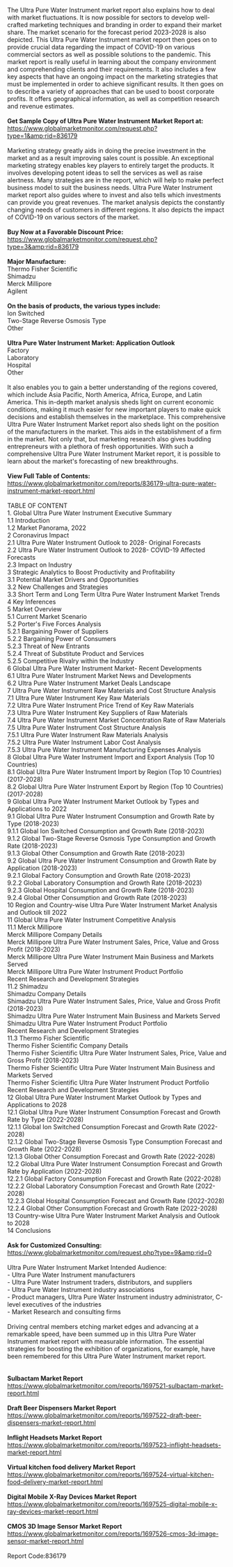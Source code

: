 The Ultra Pure Water Instrument market report also explains how to deal with market fluctuations. It is now possible for sectors to develop well-crafted marketing techniques and branding in order to expand their market share. The market scenario for the forecast period 2023-2028 is also depicted. This Ultra Pure Water Instrument market report then goes on to provide crucial data regarding the impact of COVID-19 on various commercial sectors as well as possible solutions to the pandemic. This market report is really useful in learning about the company environment and comprehending clients and their requirements. It also includes a few key aspects that have an ongoing impact on the marketing strategies that must be implemented in order to achieve significant results. It then goes on to describe a variety of approaches that can be used to boost corporate profits. It offers geographical information, as well as competition research and revenue estimates.<br /><br /><strong>Get Sample Copy of Ultra Pure Water Instrument Market Report at:</strong><br /><a href="https://www.globalmarketmonitor.com/request.php?type=1&amp;rid=836179">https://www.globalmarketmonitor.com/request.php?type=1&amp;rid=836179</a><br /><br />Marketing strategy greatly aids in doing the precise investment in the market and as a result improving sales count is possible. An exceptional marketing strategy enables key players to entirely target the products. It involves developing potent ideas to sell the services as well as raise alertness. Many strategies are in the report, which will help to make perfect business model to suit the business needs. Ultra Pure Water Instrument market report also guides where to invest and also tells which investments can provide you great revenues. The market analysis depicts the constantly changing needs of customers in different regions. It also depicts the impact of COVID-19 on various sectors of the market. <br /><br /><strong>Buy Now at a Favorable Discount Price:</strong><br /><a href="https://www.globalmarketmonitor.com/request.php?type=3&amp;rid=836179">https://www.globalmarketmonitor.com/request.php?type=3&amp;rid=836179</a><br /><br /><strong>Major Manufacture:</strong><br /> Thermo Fisher Scientific <br />Shimadzu <br />Merck Millipore <br />Agilent <br /><br /><strong>On the basis of products, the various types include:</strong><br />Ion Switched <br />Two-Stage Reverse Osmosis Type <br />Other <br /><br /><strong>Ultra Pure Water Instrument Market: Application Outlook</strong><br />Factory <br />Laboratory <br />Hospital <br />Other <br /><br />It also enables you to gain a better understanding of the regions covered, which include Asia Pacific, North America, Africa, Europe, and Latin America. This in-depth market analysis sheds light on current economic conditions, making it much easier for new important players to make quick decisions and establish themselves in the marketplace. This comprehensive Ultra Pure Water Instrument Market report also sheds light on the position of the manufacturers in the market. This aids in the establishment of a firm in the market. Not only that, but marketing research also gives budding entrepreneurs with a plethora of fresh opportunities. With such a comprehensive Ultra Pure Water Instrument Market report, it is possible to learn about the market's forecasting of new breakthroughs.<br /><br /><strong>View Full Table of Contents:</strong><br /><a href="https://www.globalmarketmonitor.com/reports/836179-ultra-pure-water-instrument-market-report.html">https://www.globalmarketmonitor.com/reports/836179-ultra-pure-water-instrument-market-report.html</a><br /><br />TABLE OF CONTENT<br />1. Global Ultra Pure Water Instrument Executive Summary<br />1.1 Introduction<br />1.2 Market Panorama, 2022<br />2 Coronavirus Impact<br />2.1 Ultra Pure Water Instrument Outlook to 2028- Original Forecasts<br />2.2 Ultra Pure Water Instrument Outlook to 2028- COVID-19 Affected Forecasts<br />2.3 Impact on Industry<br />3 Strategic Analytics to Boost Productivity and Profitability<br />3.1 Potential Market Drivers and Opportunities<br />3.2 New Challenges and Strategies<br />3.3 Short Term and Long Term Ultra Pure Water Instrument Market Trends<br />4 Key Inferences<br />5 Market Overview<br />5.1 Current Market Scenario<br />5.2 Porter's Five Forces Analysis<br />5.2.1 Bargaining Power of Suppliers<br />5.2.2 Bargaining Power of Consumers<br />5.2.3 Threat of New Entrants<br />5.2.4 Threat of Substitute Product and Services<br />5.2.5 Competitive Rivalry within the Industry<br />6 Global Ultra Pure Water Instrument Market- Recent Developments<br />6.1 Ultra Pure Water Instrument Market News and Developments<br />6.2 Ultra Pure Water Instrument Market Deals Landscape<br />7 Ultra Pure Water Instrument Raw Materials and Cost Structure Analysis<br />7.1 Ultra Pure Water Instrument Key Raw Materials<br />7.2 Ultra Pure Water Instrument Price Trend of Key Raw Materials<br />7.3 Ultra Pure Water Instrument Key Suppliers of Raw Materials<br />7.4 Ultra Pure Water Instrument Market Concentration Rate of Raw Materials<br />7.5 Ultra Pure Water Instrument Cost Structure Analysis<br />7.5.1 Ultra Pure Water Instrument Raw Materials Analysis<br />7.5.2 Ultra Pure Water Instrument Labor Cost Analysis<br />7.5.3 Ultra Pure Water Instrument Manufacturing Expenses Analysis<br />8 Global Ultra Pure Water Instrument Import and Export Analysis (Top 10 Countries)<br />8.1 Global Ultra Pure Water Instrument Import by Region (Top 10 Countries) (2017-2028)<br />8.2 Global Ultra Pure Water Instrument Export by Region (Top 10 Countries) (2017-2028)<br />9 Global Ultra Pure Water Instrument Market Outlook by Types and Applications to 2022<br />9.1 Global Ultra Pure Water Instrument Consumption and Growth Rate by Type (2018-2023)<br />9.1.1 Global Ion Switched Consumption and Growth Rate (2018-2023)<br />9.1.2 Global Two-Stage Reverse Osmosis Type Consumption and Growth Rate (2018-2023)<br />9.1.3 Global Other Consumption and Growth Rate (2018-2023)<br />9.2 Global Ultra Pure Water Instrument Consumption and Growth Rate by Application (2018-2023)<br />9.2.1  Global Factory Consumption and Growth Rate (2018-2023)<br />9.2.2  Global Laboratory Consumption and Growth Rate (2018-2023)<br />9.2.3  Global Hospital Consumption and Growth Rate (2018-2023)<br />9.2.4  Global Other Consumption and Growth Rate (2018-2023)<br />10 Region and Country-wise Ultra Pure Water Instrument Market Analysis and Outlook till 2022<br />11 Global Ultra Pure Water Instrument Competitive Analysis<br />11.1 Merck Millipore<br />Merck Millipore Company Details<br />Merck Millipore Ultra Pure Water Instrument Sales, Price, Value and Gross Profit (2018-2023)<br />Merck Millipore Ultra Pure Water Instrument Main Business and Markets Served<br />Merck Millipore Ultra Pure Water Instrument Product Portfolio<br />Recent Research and Development Strategies<br />11.2 Shimadzu<br />Shimadzu Company Details<br />Shimadzu Ultra Pure Water Instrument Sales, Price, Value and Gross Profit (2018-2023)<br />Shimadzu Ultra Pure Water Instrument Main Business and Markets Served<br />Shimadzu Ultra Pure Water Instrument Product Portfolio<br />Recent Research and Development Strategies<br />11.3 Thermo Fisher Scientific<br />Thermo Fisher Scientific Company Details<br />Thermo Fisher Scientific Ultra Pure Water Instrument Sales, Price, Value and Gross Profit (2018-2023)<br />Thermo Fisher Scientific Ultra Pure Water Instrument Main Business and Markets Served<br />Thermo Fisher Scientific Ultra Pure Water Instrument Product Portfolio<br />Recent Research and Development Strategies<br />12 Global Ultra Pure Water Instrument Market Outlook by Types and Applications to 2028<br />12.1 Global Ultra Pure Water Instrument Consumption Forecast and Growth Rate by Type (2022-2028)<br />12.1.1 Global Ion Switched Consumption Forecast and Growth Rate (2022-2028)<br />12.1.2 Global Two-Stage Reverse Osmosis Type Consumption Forecast and Growth Rate (2022-2028)<br />12.1.3 Global Other Consumption Forecast and Growth Rate (2022-2028)<br />12.2 Global Ultra Pure Water Instrument Consumption Forecast and Growth Rate by Application (2022-2028)<br />12.2.1 Global Factory Consumption Forecast and Growth Rate (2022-2028)<br />12.2.2 Global Laboratory Consumption Forecast and Growth Rate (2022-2028)<br />12.2.3 Global Hospital Consumption Forecast and Growth Rate (2022-2028)<br />12.2.4 Global Other Consumption Forecast and Growth Rate (2022-2028)<br />13 Country-wise Ultra Pure Water Instrument Market Analysis and Outlook to 2028<br />14 Conclusions<br /><br /><strong>Ask for Customized Consulting:</strong><br /><a href="https://www.globalmarketmonitor.com/request.php?type=9&amp;rid=0">https://www.globalmarketmonitor.com/request.php?type=9&amp;rid=0</a><br /><br />Ultra Pure Water Instrument Market Intended Audience:<br />- Ultra Pure Water Instrument manufacturers<br />- Ultra Pure Water Instrument traders, distributors, and suppliers<br />- Ultra Pure Water Instrument industry associations<br />- Product managers, Ultra Pure Water Instrument industry administrator, C-level executives of the industries<br />- Market Research and consulting firms<br /><br />Driving central members etching market edges and advancing at a remarkable speed, have been summed up in this Ultra Pure Water Instrument market report with measurable information. The essential strategies for boosting the exhibition of organizations, for example, have been remembered for this Ultra Pure Water Instrument market report.<br /><br /><strong><br /></strong><strong>Sulbactam Market Report</strong><br /><a href="https://www.globalmarketmonitor.com/reports/1697521-sulbactam-market-report.html">https://www.globalmarketmonitor.com/reports/1697521-sulbactam-market-report.html</a><br /><br /><strong>Draft Beer Dispensers Market Report</strong><br /><a href="https://www.globalmarketmonitor.com/reports/1697522-draft-beer-dispensers-market-report.html">https://www.globalmarketmonitor.com/reports/1697522-draft-beer-dispensers-market-report.html</a><br /><br /><strong>Inflight Headsets Market Report</strong><br /><a href="https://www.globalmarketmonitor.com/reports/1697523-inflight-headsets-market-report.html">https://www.globalmarketmonitor.com/reports/1697523-inflight-headsets-market-report.html</a><br /><br /><strong>Virtual kitchen food delivery Market Report</strong><br /><a href="https://www.globalmarketmonitor.com/reports/1697524-virtual-kitchen-food-delivery-market-report.html">https://www.globalmarketmonitor.com/reports/1697524-virtual-kitchen-food-delivery-market-report.html</a><br /><br /><strong>Digital Mobile X-Ray Devices Market Report</strong><br /><a href="https://www.globalmarketmonitor.com/reports/1697525-digital-mobile-x-ray-devices-market-report.html">https://www.globalmarketmonitor.com/reports/1697525-digital-mobile-x-ray-devices-market-report.html</a><br /><br /><strong>CMOS 3D Image Sensor Market Report</strong><br /><a href="https://www.globalmarketmonitor.com/reports/1697526-cmos-3d-image-sensor-market-report.html">https://www.globalmarketmonitor.com/reports/1697526-cmos-3d-image-sensor-market-report.html</a><br /><br />Report Code:836179</p>
